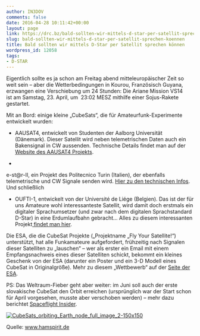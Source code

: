 ```yaml
---
author: IN3DOV
comments: false
date: 2016-04-28 10:11:42+00:00
layout: page
link: https://drc.bz/bald-sollten-wir-mittels-d-star-per-satellit-sprechen-koennen/
slug: bald-sollten-wir-mittels-d-star-per-satellit-sprechen-koennen
title: Bald sollten wir mittels D-Star per Satellit sprechen können
wordpress_id: 12058
tags:
- D-STAR
---
```


Eigentlich sollte es ja schon am Freitag abend mitteleuropäischer Zeit so weit sein – aber die Wetterbedingungen in Kourou, Französisch Guyana, erzwangen eine Verschiebung um 24 Stunden: Die Ariane Mission VS14 ist am Samstag, 23. April, um  23:02 MESZ mithilfe einer Sojus-Rakete gestartet.




Mit an Bord: einige kleine „CubeSats“, die für Amateurfunk-Experimente entwickelt wurden:









	
  * AAUSAT4, entwickelt von Studenten der Aalborg Universität (Dänemark). Dieser Satellit wird neben telemetrischen Daten auch ein Bakensignal in CW aussenden. Technische Details findet man auf der[ Website des AAUSAT4 Projekts](http://www.space.aau.dk/aausat4/index.php?n=Main.Ham).

	
  * 


e-st@r-II, ein Projekt des Politecnico Turin (Italien), der ebenfalls telemetrische und CW Signale senden wird. [Hier zu den technischen Infos](http://www.cubesatteam-polito.com/operations/radio-amateurs). Und schließlich




	
  * OUFTI-1, entwickelt von der Université de Liége (Belgien). Das ist der für uns Amateure wohl interessanteste Satellit, wird damit doch erstmals ein digitaler Sprachumsetzer (und zwar nach dem digitalen Sprachstandard D-Star) in eine Erdumlaufbahn gebracht… Alles zu diesem interessanten Projekt[ findet man hier](http://events.ulg.ac.be/oufti-1/en/oufti-1/).




Die ESA, die die CubeSat Projekte („Projektname „Fly Your Satellite!“) unterstützt, hat alle Funkamateure aufgefordert, frühzeitig nach Signalen dieser Satelliten zu „lauschen“ – wer als erster ein Email mit einem Empfangsnachweis eines dieser Satelliten schickt, bekommt ein kleines Geschenk von der ESA (darunter ein Poster und ein 3-D Modell eines CubeSat in Originalgröße). Mehr zu diesem „Wettbewerb“ auf der [Seite der ESA](http://www.esa.int/Education/CubeSats_-_Fly_Your_Satellite/Be_the_first_to_catch_a_signal_from_Fly_Your_Satellite!_from_space).




PS: Das Weltraum-Fieber geht aber weiter: im Juni soll auch der erste slovakische CubeSat den Orbit erreichen (ursprünglich war der Start schon für April vorgesehen, musste aber verschoben werden) – mehr dazu berichtet [Spaceflight Insider](http://www.spaceflightinsider.com/missions/slovakia-send-first-satellite-space/).




[![CubeSats_orbiting_Earth_node_full_image_2-150x150](https://drc.bz/wp-content/uploads/2016/04/CubeSats_orbiting_Earth_node_full_image_2-150x150.jpg)](https://drc.bz/wp-content/uploads/2016/04/CubeSats_orbiting_Earth_node_full_image_2-150x150.jpg)




Quelle: www.hamspirit.de




